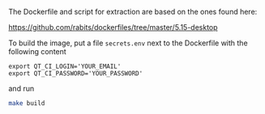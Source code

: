 The Dockerfile and script for extraction are based on the ones found here:

https://github.com/rabits/dockerfiles/tree/master/5.15-desktop

To build the image, put a file `secrets.env` next to the Dockerfile with the following content

```
export QT_CI_LOGIN='YOUR_EMAIL'
export QT_CI_PASSWORD='YOUR_PASSWORD'
```

and run

```bash
make build
```

